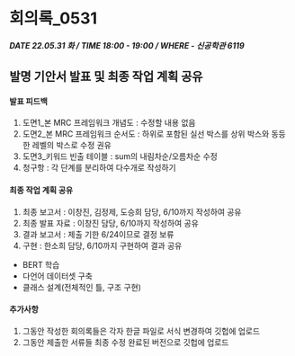 # 회의록_0531

##### DATE 22.05.31 화 / TIME 18:00 - 19:00 / WHERE - 신공학관 6119

## 발명 기안서 발표 및 최종 작업 계획 공유

#### 발표 피드백
1. 도면1_본 MRC 프레임워크 개념도 : 수정할 내용 없음
2. 도면2_본 MRC 프레임워크 순서도 : 하위로 포함된 실선 박스를 상위 박스와 동등한 레벨의 박스로 수정 권유
3. 도면3_키워드 빈출 테이블 : sum의 내림차순/오름차순 수정
4. 청구항 : 각 단계를 분리하여 다수개로 작성하기
#### 최종 작업 계획 공유
1. 최종 보고서 : 이창진, 김정제, 도승희 담당, 6/10까지 작성하여 공유 
2. 최종 발표 자료 : 이창진 담당, 6/10까지 작성하여 공유
3. 결과 보고서 : 제출 기한 6/24이므로 결정 보류
4. 구현 : 한소희 담당, 6/10까지 구현하여 결과 공유
- BERT 학습
- 다언어 데이터셋 구축
- 클래스 설계(전체적인 틀, 구조 구현)
#### 추가사항
1. 그동안 작성한 회의록들은 각자 한글 파일로 서식 변경하여 깃헙에 업로드
2. 그동안 제출한 서류들 최종 수정 완료된 버전으로 깃헙에 업로드 
